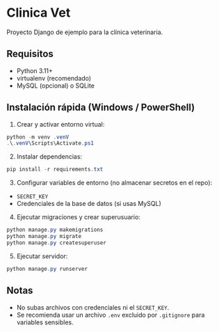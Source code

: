 Clinica Vet
=============

Proyecto Django de ejemplo para la clínica veterinaria.

Requisitos
---------
- Python 3.11+
- virtualenv (recomendado)
- MySQL (opcional) o SQLite

Instalación rápida (Windows / PowerShell)
---------------------------------------
1. Crear y activar entorno virtual:

```powershell
python -m venv .venV
.\.venV\Scripts\Activate.ps1
```

2. Instalar dependencias:

```powershell
pip install -r requirements.txt
```

3. Configurar variables de entorno (no almacenar secretos en el repo):
- `SECRET_KEY`
- Credenciales de la base de datos (si usas MySQL)

4. Ejecutar migraciones y crear superusuario:

```powershell
python manage.py makemigrations
python manage.py migrate
python manage.py createsuperuser
```

5. Ejecutar servidor:

```powershell
python manage.py runserver
```

Notas
-----
- No subas archivos con credenciales ni el `SECRET_KEY`.
- Se recomienda usar un archivo `.env` excluido por `.gitignore` para variables sensibles.
